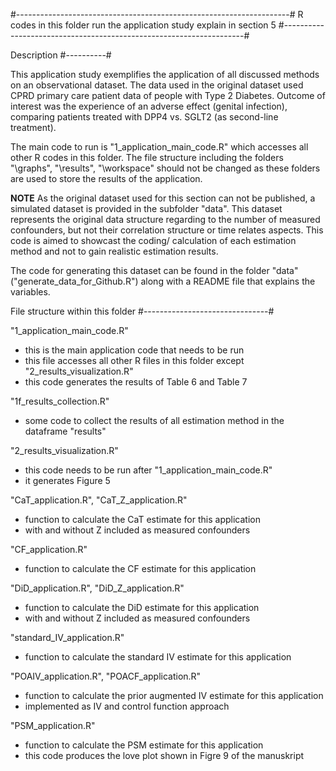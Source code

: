 #--------------------------------------------------------------------#
R codes in this folder run the application study explain in section 5
#--------------------------------------------------------------------#


Description
#----------#

This application study exemplifies the application of all discussed methods on an observational dataset. 
The data used in the original dataset used CPRD primary care patient data of people with Type 2 Diabetes.
Outcome of interest was the experience of an adverse effect (genital infection), comparing patients treated with DPP4 vs. SGLT2 (as second-line treatment).

The main code to run is "1_application_main_code.R" which accesses all other R codes in this folder. 
The file structure including the folders "\graphs", "\results", "\workspace" should not be changed as these folders are used to store the results of the application. 


****NOTE****
As the original dataset used for this section can not be published, a simulated dataset is provided in the subfolder "data". This dataset represents the 
original data structure regarding to the number of measured confounders, but not their correlation structure or time relates aspects. 
This code is aimed to showcast the coding/ calculation of each estimation method and not to gain realistic estimation results. 

The code for generating this dataset can be found in the folder "data" ("generate_data_for_Github.R") along with a README file that explains the variables. 





File structure within this folder 
#-------------------------------# 

"1_application_main_code.R"

- this is the main application code that needs to be run
- this file accesses all other R files in this folder except "2_results_visualization.R"
- this code generates the results of Table 6 and Table 7

"1f_results_collection.R"
- some code to collect the results of all estimation method in the dataframe "results"


"2_results_visualization.R"
- this code needs to be run after "1_application_main_code.R"
- it generates Figure 5

"CaT_application.R", "CaT_Z_application.R"
- function to calculate the CaT estimate for this application
- with and without Z included as measured confounders   

"CF_application.R"
- function to calculate the CF estimate for this application

"DiD_application.R", "DiD_Z_application.R"
- function to calculate the DiD estimate for this application
- with and without Z included as measured confounders  

"standard_IV_application.R"
- function to calculate the standard IV estimate for this application

"POAIV_application.R", "POACF_application.R"
- function to calculate the prior augmented IV estimate for this application
- implemented as IV and control function approach

"PSM_application.R"
- function to calculate the PSM estimate for this application
- this code produces the love plot shown in Figre 9 of the manuskript


